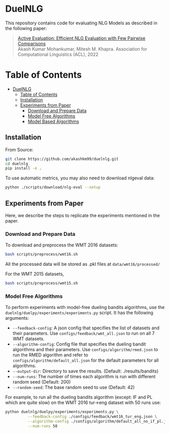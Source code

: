 # DuelNLG
This repository contains code for evaluating NLG Models as described in the following paper:  
>[Active Evaluation: Efficient NLG Evaluation with Few Pairwise Comparisons](http://homes.cs.washington.edu/~marcotcr/acl20_checklist.pdf)  
> Akash Kumar Mohankumar, Mitesh M. Khapra. 
> Association for Computational Linguistics (ACL), 2022

Table of Contents
=================

   * [DuelNLG](#duelnlg)
      * [Table of Contents](#table-of-contents)
      * [Installation](#installation)
      * [Experiments from Paper](#experiments-from-paper)
         * [Download and Prepare Data](#download-and-prepare-data) 
         * [Model Free Algorithms](#model-free-algorithms)
         * [Model Based Algorithms](#model-based-algorithms)

## Installation
From Source:  
```bash
git clone https://github.com/akashkm99/duelnlg.git
cd duelnlg
pip install -e .
```
To use automatic metrics, you may also need to download nlgeval data:
```bash
python ./scripts/download/nlg-eval --setup
```

## Experiments from Paper
Here, we describe the steps to replicate the experiments mentioned in the paper. 

### Download and Prepare Data
To download and preprocess the WMT 2016 datasets:
```bash
bash scripts/preprocess/wmt16.sh
```
All the processed data will be stored as .pkl files at ```data/wmt16/processed/```

For the WMT 2015 datasets, 
```bash
bash scripts/preprocess/wmt15.sh
```
### Model Free Algorithms

To perform experiments with model-free dueling bandits algorithms, use the ```duelnlg/duelpy/experiments/experiments.py``` script. It has the following arguments:

* `--feedback-config`: A json config that specifies the list of datasets and their parameters. Use ```configs/feedback/wmt_all.json``` to run on all 7 WMT datasets.
* `--algorithm-config`: Config file that specifies the dueling bandit algorithms and their parameters. Use ```configs/algorithm/rmed.json``` to run the RMED algorithm and refer to ```configs/algorithm/default_all.json``` for the default parameters for all algorithms.
* `--output-dir`: Directory to save the results. (Default: ./results/bandits) 
* `--num-runs`: The number of times each algorithm is run with different random seed (Default: 200) 
* `--random-seed`: The base random seed to use (Default: 42)

For example, to run all the dueling bandits algorithm (except: IF and PL which are quite slow) on the WMT 2016 tur->eng dataset with 50 runs use:
```bash
python duelnlg/duelpy/experiments/experiments.py \
          --feedback-config ./configs/feedback/wmt16_tur_eng.json \
          --algorithm-config ./configs/algorithm/default_all_no_if_pl.json \
          --num-runs 50 
```


